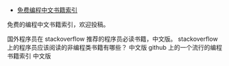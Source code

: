 
+ [免费编程中文书籍索引](/free-programming-books-zh.md)

免费的编程中文书籍索引，欢迎投稿。

国外程序员在 stackoverflow 推荐的程序员必读书籍，中文版。
stackoverflow 上的程序员应该阅读的非编程类书籍有哪些？ 中文版
github 上的一个流行的编程书籍索引 中文版
